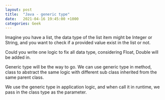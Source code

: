 ```yaml
---
layout: post
title:  "Java - generic type"
date:   2021-04-16 19:45:00 +1000
categories: Geek
---
```


Imagine you have a list, the data type of the list item might be Integer or String, and you want to check if a provided value exist in the list or not.

Could you write one logic to fix all data type, considering Float, Double will be added in.

Generic type will be the way to go. We can use generic type in method, class to abstract the same logic with different sub class inherited from the same parent class.  

We use the generic type <T> in application logic, and when call it in runtime, we pass in the class type as the parameter.

